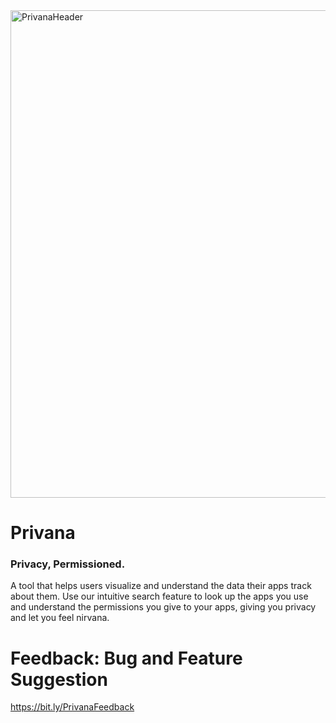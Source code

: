 <img width="780" alt="PrivanaHeader" src="https://github.com/user-attachments/assets/59017c06-cd02-4f00-b49d-c2b25ae88372" />

# Privana
### Privacy, Permissioned.
A tool that helps users visualize and understand the data their apps track about them. Use our intuitive search feature to look up the apps you use and understand the permissions you give to your apps, giving you privacy and let you feel nirvana. 
# Feedback: Bug and Feature Suggestion
https://bit.ly/PrivanaFeedback

